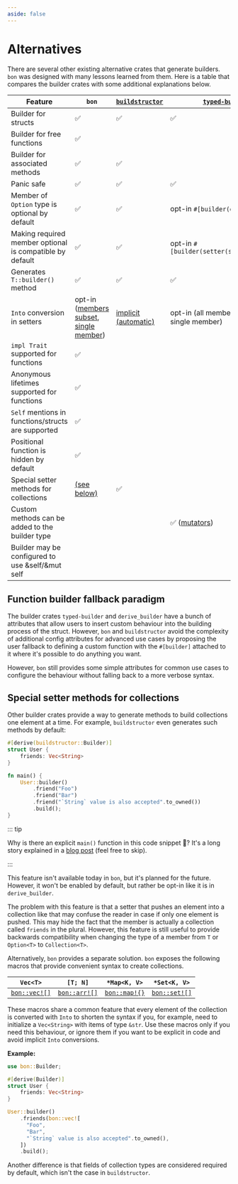 ```yaml
---
aside: false
---
```


# Alternatives

There are several other existing alternative crates that generate builders. `bon` was designed with many lessons learned from them. Here is a table that compares the builder crates with some additional explanations below.

<!-- If you want to edit the table below make sure to reduce the font size in the editor or turn off word wrap to view the table easier -->

| Feature                                                  | `bon`                                                        | [`buildstructor`]               | [`typed-builder`]                                                   | [`derive_builder`]                                                  |
| -------------------------------------------------------- | ------------------------------------------------------------ | ------------------------------- | ------------------------------------------------------------------- | ------------------------------------------------------------------- |
| Builder for structs                                      | ✅                                                           | ✅                              | ✅                                                                  | ✅                                                                  |
| Builder for free functions                               | ✅                                                           |                                 |                                                                     |
| Builder for associated methods                           | ✅                                                           | ✅                              |                                                                     |
| Panic safe                                               | ✅                                                           | ✅                              | ✅                                                                  | `build()` returns a `Result`                                        |
| Member of `Option` type is optional by default           | ✅                                                           | ✅                              | <span class="nobr">opt-in `#[builder(default)]`</span>              | <span class="nobr">opt-in `#[builder(default)]`</span>              |
| Making required member optional is compatible by default | ✅                                                           | ✅                              | <span class="nobr">opt-in `#[builder(setter(strip_option))]`</span> | <span class="nobr">opt-in `#[builder(setter(strip_option))]`</span> |
| Generates `T::builder()` method                          | ✅                                                           | ✅                              | ✅                                                                  | only `Builder::default()`                                           |
| `Into` conversion in setters                             | opt-in ([members subset][bon-on], [single member][bon-into]) | [implicit (automatic)][bs-into] | opt-in (all members + out-out, single member)                       | [opt-in (all members, single member)][db-into]                      |
| `impl Trait` supported for functions                     | ✅                                                           |                                 |                                                                     |
| Anonymous lifetimes supported for functions              | ✅                                                           |                                 |                                                                     |
| `Self` mentions in functions/structs are supported       | ✅                                                           |                                 |                                                                     |
| Positional function is hidden by default                 | ✅                                                           |                                 |                                                                     |
| Special setter methods for collections                   | [(see below)][r1]                                            | ✅                              |                                                                     | ✅                                                                  |
| Custom methods can be added to the builder type          |                                                              |                                 | ✅ ([mutators])                                                     | ✅                                                                  |
| Builder may be configured to use &self/&mut self         |                                                              |                                 |                                                                     | ✅                                                                  |

## Function builder fallback paradigm

The builder crates `typed-builder` and `derive_builder` have a bunch of attributes that allow users to insert custom behaviour into the building process of the struct. However, `bon` and `buildstructor` avoid the complexity of additional config attributes for advanced use cases by proposing the user fallback to defining a custom function with the `#[builder]` attached to it where it's possible to do anything you want.

However, `bon` still provides some simple attributes for common use cases to configure the behaviour without falling back to a more verbose syntax.

## Special setter methods for collections

Other builder crates provide a way to generate methods to build collections one element at a time. For example, `buildstructor` even generates such methods by default:

```rust
#[derive(buildstructor::Builder)]
struct User {
    friends: Vec<String>
}

fn main() {
    User::builder()
        .friend("Foo")
        .friend("Bar")
        .friend("`String` value is also accepted".to_owned())
        .build();
}
```

::: tip

Why is there an explicit `main()` function in this code snippet 🤔? It's a long story explained in a [blog post](/blog/the-weird-of-function-local-types-in-rust) (feel free to skip).

:::

This feature isn't available today in `bon`, but it's planned for the future. However, it won't be enabled by default, but rather be opt-in like it is in `derive_builder`.

The problem with this feature is that a setter that pushes an element into a collection like that may confuse the reader in case if only one element is pushed. This may hide the fact that the member is actually a collection called `friends` in the plural. However, this feature is still useful to provide backwards compatibility when changing the type of a member from `T` or `Option<T>` to `Collection<T>`.

Alternatively, `bon` provides a separate solution. `bon` exposes the following macros that provide convenient syntax to create collections.

| `Vec<T>`             | `[T; N]`             | `*Map<K, V>`         | `*Set<K, V>`         |
| -------------------- | -------------------- | -------------------- | -------------------- |
| [`bon::vec![]`][vec] | [`bon::arr![]`][arr] | [`bon::map!{}`][map] | [`bon::set![]`][set] |

These macros share a common feature that every element of the collection is converted with `Into` to shorten the syntax if you, for example, need to initialize a `Vec<String>` with items of type `&str`. Use these macros only if you need this behaviour, or ignore them if you want to be explicit in code and avoid implicit `Into` conversions.

**Example:**

```rust
use bon::Builder;

#[derive(Builder)]
struct User {
    friends: Vec<String>
}

User::builder()
    .friends(bon::vec![
      "Foo",
      "Bar",
      "`String` value is also accepted".to_owned(),
    ])
    .build();
```

Another difference is that fields of collection types are considered required by default, which isn't the case in `buildstructor`.

[`buildstructor`]: https://docs.rs/buildstructor/latest/buildstructor/
[`typed-builder`]: https://docs.rs/typed-builder/latest/typed_builder/
[`derive_builder`]: https://docs.rs/derive_builder/latest/derive_builder/
[vec]: https://docs.rs/bon/latest/bon/macro.vec.html
[arr]: https://docs.rs/bon/latest/bon/macro.arr.html
[map]: https://docs.rs/bon/latest/bon/macro.map.html
[set]: https://docs.rs/bon/latest/bon/macro.set.html
[mutators]: https://docs.rs/typed-builder/latest/typed_builder/derive.TypedBuilder.html#mutators
[bon-on]: ../../reference/builder/top-level/on
[bon-into]: ../../reference/builder/member/into
[bs-into]: https://docs.rs/buildstructor/latest/buildstructor/#into-field
[db-into]: https://docs.rs/derive_builder/latest/derive_builder/#generic-setters
[r1]: #special-setter-methods-for-collections

